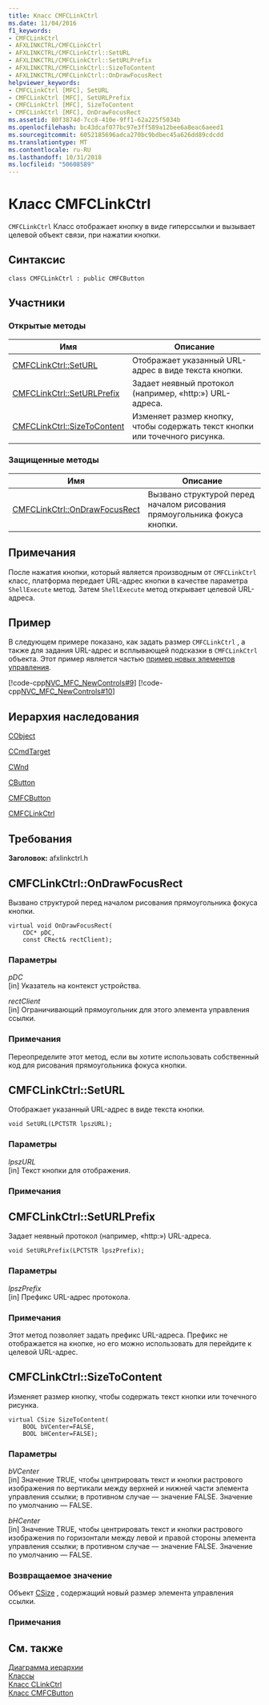```yaml
---
title: Класс CMFCLinkCtrl
ms.date: 11/04/2016
f1_keywords:
- CMFCLinkCtrl
- AFXLINKCTRL/CMFCLinkCtrl
- AFXLINKCTRL/CMFCLinkCtrl::SetURL
- AFXLINKCTRL/CMFCLinkCtrl::SetURLPrefix
- AFXLINKCTRL/CMFCLinkCtrl::SizeToContent
- AFXLINKCTRL/CMFCLinkCtrl::OnDrawFocusRect
helpviewer_keywords:
- CMFCLinkCtrl [MFC], SetURL
- CMFCLinkCtrl [MFC], SetURLPrefix
- CMFCLinkCtrl [MFC], SizeToContent
- CMFCLinkCtrl [MFC], OnDrawFocusRect
ms.assetid: 80f3874d-7cc8-410e-9ff1-62a225f5034b
ms.openlocfilehash: bc43dcaf077bc97e3ff589a12bee6a8eac6aeed1
ms.sourcegitcommit: 6052185696adca270bc9bdbec45a626dd89cdcdd
ms.translationtype: MT
ms.contentlocale: ru-RU
ms.lasthandoff: 10/31/2018
ms.locfileid: "50608589"
---
```

# <a name="cmfclinkctrl-class"></a>Класс CMFCLinkCtrl

`CMFCLinkCtrl` Класс отображает кнопку в виде гиперссылки и вызывает целевой объект связи, при нажатии кнопки.

## <a name="syntax"></a>Синтаксис

```
class CMFCLinkCtrl : public CMFCButton
```

## <a name="members"></a>Участники

### <a name="public-methods"></a>Открытые методы

|Имя|Описание|
|----------|-----------------|
|[CMFCLinkCtrl::SetURL](#seturl)|Отображает указанный URL-адрес в виде текста кнопки.|
|[CMFCLinkCtrl::SetURLPrefix](#seturlprefix)|Задает неявный протокол (например, «http:») URL-адреса.|
|[CMFCLinkCtrl::SizeToContent](#sizetocontent)|Изменяет размер кнопку, чтобы содержать текст кнопки или точечного рисунка.|

### <a name="protected-methods"></a>Защищенные методы

|Имя|Описание|
|----------|-----------------|
|[CMFCLinkCtrl::OnDrawFocusRect](#ondrawfocusrect)|Вызвано структурой перед началом рисования прямоугольника фокуса кнопки.|

## <a name="remarks"></a>Примечания

После нажатия кнопки, который является производным от `CMFCLinkCtrl` класс, платформа передает URL-адрес кнопки в качестве параметра `ShellExecute` метод. Затем `ShellExecute` метод открывает целевой URL-адреса.

## <a name="example"></a>Пример

В следующем примере показано, как задать размер `CMFCLinkCtrl` , а также для задания URL-адрес и всплывающей подсказки в `CMFCLinkCtrl` объекта. Этот пример является частью [пример новых элементов управления](../../visual-cpp-samples.md).

[!code-cpp[NVC_MFC_NewControls#9](../../mfc/reference/codesnippet/cpp/cmfclinkctrl-class_1.h)]
[!code-cpp[NVC_MFC_NewControls#10](../../mfc/reference/codesnippet/cpp/cmfclinkctrl-class_2.cpp)]

## <a name="inheritance-hierarchy"></a>Иерархия наследования

[CObject](../../mfc/reference/cobject-class.md)

[CCmdTarget](../../mfc/reference/ccmdtarget-class.md)

[CWnd](../../mfc/reference/cwnd-class.md)

[CButton](../../mfc/reference/cbutton-class.md)

[CMFCButton](../../mfc/reference/cmfcbutton-class.md)

[CMFCLinkCtrl](../../mfc/reference/cmfclinkctrl-class.md)

## <a name="requirements"></a>Требования

**Заголовок:** afxlinkctrl.h

##  <a name="ondrawfocusrect"></a>  CMFCLinkCtrl::OnDrawFocusRect

Вызвано структурой перед началом рисования прямоугольника фокуса кнопки.

```
virtual void OnDrawFocusRect(
    CDC* pDC,
    const CRect& rectClient);
```

### <a name="parameters"></a>Параметры

*pDC*<br/>
[in] Указатель на контекст устройства.

*rectClient*<br/>
[in] Ограничивающий прямоугольник для этого элемента управления ссылки.

### <a name="remarks"></a>Примечания

Переопределите этот метод, если вы хотите использовать собственный код для рисования прямоугольника фокуса кнопки.

##  <a name="seturl"></a>  CMFCLinkCtrl::SetURL

Отображает указанный URL-адрес в виде текста кнопки.

```
void SetURL(LPCTSTR lpszURL);
```

### <a name="parameters"></a>Параметры

*lpszURL*<br/>
[in] Текст кнопки для отображения.

### <a name="remarks"></a>Примечания

##  <a name="seturlprefix"></a>  CMFCLinkCtrl::SetURLPrefix

Задает неявный протокол (например, «http:») URL-адреса.

```
void SetURLPrefix(LPCTSTR lpszPrefix);
```

### <a name="parameters"></a>Параметры

*lpszPrefix*<br/>
[in] Префикс URL-адрес протокола.

### <a name="remarks"></a>Примечания

Этот метод позволяет задать префикс URL-адреса. Префикс не отображается на кнопке, но его можно использовать для перейдите к целевой URL-адрес.

##  <a name="sizetocontent"></a>  CMFCLinkCtrl::SizeToContent

Изменяет размер кнопку, чтобы содержать текст кнопки или точечного рисунка.

```
virtual CSize SizeToContent(
    BOOL bVCenter=FALSE,
    BOOL bHCenter=FALSE);
```

### <a name="parameters"></a>Параметры

*bVCenter*<br/>
[in] Значение TRUE, чтобы центрировать текст и кнопки растрового изображения по вертикали между верхней и нижней части элемента управления ссылки; в противном случае — значение FALSE. Значение по умолчанию — FALSE.

*bHCenter*<br/>
[in] Значение TRUE, чтобы центрировать текст и кнопки растрового изображения по горизонтали между левой и правой стороны элемента управления ссылки; в противном случае — значение FALSE. Значение по умолчанию — FALSE.

### <a name="return-value"></a>Возвращаемое значение

Объект [CSize](../../atl-mfc-shared/reference/csize-class.md) , содержащий новый размер элемента управления ссылки.

### <a name="remarks"></a>Примечания

## <a name="see-also"></a>См. также

[Диаграмма иерархии](../../mfc/hierarchy-chart.md)<br/>
[Классы](../../mfc/reference/mfc-classes.md)<br/>
[Класс CLinkCtrl](../../mfc/reference/clinkctrl-class.md)<br/>
[Класс CMFCButton](../../mfc/reference/cmfcbutton-class.md)
